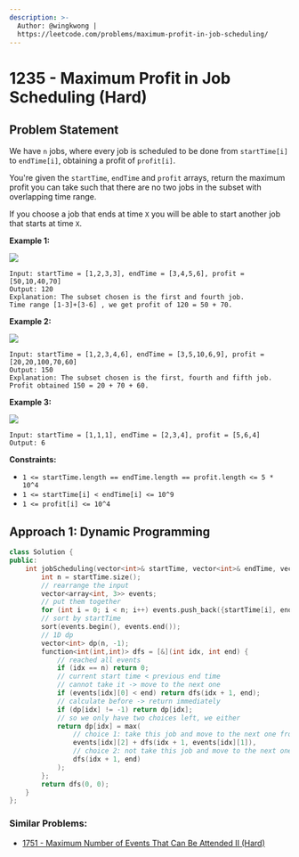 ```yaml
---
description: >-
  Author: @wingkwong |
  https://leetcode.com/problems/maximum-profit-in-job-scheduling/
---
```


# 1235 - Maximum Profit in Job Scheduling (Hard)

## Problem Statement

We have `n` jobs, where every job is scheduled to be done from `startTime[i]` to `endTime[i]`, obtaining a profit of `profit[i]`.

You're given the `startTime`, `endTime` and `profit` arrays, return the maximum profit you can take such that there are no two jobs in the subset with overlapping time range.

If you choose a job that ends at time `X` you will be able to start another job that starts at time `X`.

&#x20;

**Example 1:**

![](https://assets.leetcode.com/uploads/2019/10/10/sample1\_1584.png)

```
Input: startTime = [1,2,3,3], endTime = [3,4,5,6], profit = [50,10,40,70]
Output: 120
Explanation: The subset chosen is the first and fourth job. 
Time range [1-3]+[3-6] , we get profit of 120 = 50 + 70.
```

**Example 2:**

![](https://assets.leetcode.com/uploads/2019/10/10/sample22\_1584.png)

```
Input: startTime = [1,2,3,4,6], endTime = [3,5,10,6,9], profit = [20,20,100,70,60]
Output: 150
Explanation: The subset chosen is the first, fourth and fifth job. 
Profit obtained 150 = 20 + 70 + 60.
```

**Example 3:**

![](https://assets.leetcode.com/uploads/2019/10/10/sample3\_1584.png)

```
Input: startTime = [1,1,1], endTime = [2,3,4], profit = [5,6,4]
Output: 6
```

**Constraints:**

* `1 <= startTime.length == endTime.length == profit.length <= 5 * 10^4`
* `1 <= startTime[i] < endTime[i] <= 10^9`
* `1 <= profit[i] <= 10^4`

## Approach 1: Dynamic Programming

```cpp
class Solution {
public:
    int jobScheduling(vector<int>& startTime, vector<int>& endTime, vector<int>& profit) {
        int n = startTime.size();
        // rearrange the input
        vector<array<int, 3>> events;
        // put them together
        for (int i = 0; i < n; i++) events.push_back({startTime[i], endTime[i], profit[i]});
        // sort by startTime
        sort(events.begin(), events.end());
        // 1D dp
        vector<int> dp(n, -1);
        function<int(int,int)> dfs = [&](int idx, int end) {
            // reached all events
            if (idx == n) return 0;
            // current start time < previous end time
            // cannot take it -> move to the next one
            if (events[idx][0] < end) return dfs(idx + 1, end);
            // calculate before -> return immediately
            if (dp[idx] != -1) return dp[idx];
            // so we only have two choices left, we either
            return dp[idx] = max(
                // choice 1: take this job and move to the next one from this end time
                events[idx][2] + dfs(idx + 1, events[idx][1]),
                // choice 2: not take this job and move to the next one
                dfs(idx + 1, end)
            );
        };
        return dfs(0, 0);
    }
};
```

### Similar Problems:

* [1751 - Maximum Number of Events That Can Be Attended II (Hard)](../1700-1799/maximum-number-of-events-that-can-be-attended-ii-hard)
